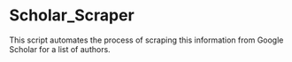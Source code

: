 # Scholar_Scraper
This script automates the process of scraping this information from Google Scholar for a list of authors.
